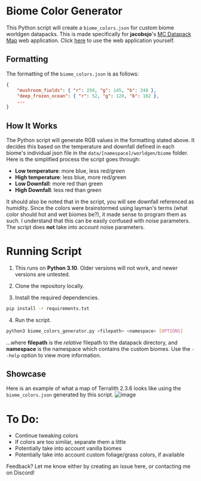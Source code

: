 # Biome Color Generator

This Python script will create a `biome_colors.json` for custom biome worldgen datapacks. This is made specifically for **jacobsjo**'s [MC Datapack Map](https://github.com/jacobsjo/mc-datapack-map) web application. Click [here](https://map.jacobsjo.eu/) to use the web application yourself.

## Formatting

The formatting of the `biome_colors.json` is as follows:
```json
{
    "mushroom_fields": { "r": 250, "g": 145, "b": 248 },
    "deep_frozen_ocean": { "r": 52, "g": 120, "b": 162 },
    ...
}
```

## How It Works

The Python script will generate RGB values in the formatting stated above. It decides this based on the temperature and downfall defined in each biome's individual json file in the `data/[namespace]/worldgen/biome` folder. Here is the simplified process the script goes through:

- **Low temperature**: more blue, less red/green
- **High temperature**: less blue, more red/green
- **Low Downfall**: more red than green
- **High Downfall**: less red than green

It should also be noted that in the script, you will see downfall referenced as humidity. Since the colors were brainstormed using layman's terms (what color should hot and wet biomes be?), it made sense to program them as such. I understand that this can be easily confused with noise parameters. The script does **not** take into account noise parameters.


# Running Script

1. This runs on **Python 3.10**. Older versions will not work, and newer versions are untested.

2. Clone the repository locally.

3. Install the required dependencies.
```bash
pip install -r requirements.txt
```

4. Run the script.
```bash
python3 biome_colors_generator.py <filepath> <namespace> [OPTIONS]
```
...where **filepath** is the *relative* filepath to the datapack directory, and **namespace** is the namespace which contains the custom biomes. Use the `--help` option to view more information.

## Showcase
Here is an example of what a map of Terralith 2.3.6 looks like using the `biome_colors.json` generated by this script.
![image](https://user-images.githubusercontent.com/63272345/222908865-36b74180-6d52-42c9-a81d-fe6bb278a62b.png)

# To Do:

- Continue tweaking colors
- If colors are too similar, separate them a little
- Potentially take into account vanilla biomes
- Potentially take into account custom foliage/grass colors, if available

Feedback? Let me know either by creating an issue here, or contacting me on Discord!
